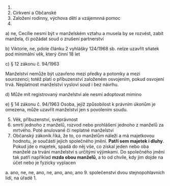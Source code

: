 1. 
2. Církvení a Občanské
3. Založení rodinny, výchova dětí a vzájemnná pomoc
4. 
a) ne, Cecílie nesmí být v manželském vztahu a musela by se rozvést, zabít manžela, či požádat soud o zrušení partnerství

b) Viktorie, ne, pdole článku 2 vyhlášky 124/1968 sb. nelze uzavřít sňatek pod minimální věk, který činní 18 let

c) § 12 zákonu č. 94/1963

Manželství nemůže být uzavřeno mezi předky a potomky a mezi sourozenci; totéž platí o příbuzenství založeném osvojením, pokud osvojení trvá. Neplatnost manželství vysloví soud i bez návrhu.

d) Může mít registrovaný manželství ale nesmí adoptovat mimino


e)  § 14 zákonu č. 94/1963
Osoba, jejíž způsobilost k právním úkonům je omezena, může uzavřít manželství jen s povolením soudu.


5. Věk, příbuzenství, svéprávnost
6. smrtí jednoho z manželů, rozvod nebo prohlášení jednoho z manželů za mrtvého. Poté anulované či neplatné manželství
7. Občanský zákoník říká, že to, co manželům náleží a má majetkovou hodnotu, je součástí jejich společného jmění. **Patří sem majetek i dluhy**. Pokud jde o majetek, spadá do něj vše, co získal jeden nebo oba manželé za trvání manželství s určitými výjimkami. Do společného jmění tak patří například **mzda obou manželů**, a to od chvíle, kdy jim dojde na účet nebo je fyzicky vyplacen

a. ano, ne, ne, ano, ne, ano, ano, ano 
9. společenství dvou stejnopohlavních lidí, na úřadě
	1. 